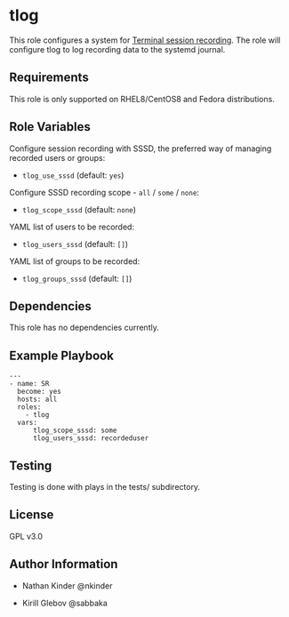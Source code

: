 tlog
=========

This role configures a system for [Terminal session recording](https://github.com/scribery).
The role will configure tlog to log recording data to the systemd journal.

Requirements
------------

This role is only supported on RHEL8/CentOS8 and Fedora distributions.

Role Variables
--------------

Configure session recording with SSSD, the preferred way of managing recorded users or groups:

- `tlog_use_sssd` (default: `yes`)

Configure SSSD recording scope - `all` / `some` / `none`:

- `tlog_scope_sssd` (default: `none`)

YAML list of users to be recorded:

- `tlog_users_sssd` (default: `[]`)

YAML list of groups to be recorded:

- `tlog_groups_sssd` (default: `[]`)


Dependencies
------------

This role has no dependencies currently.

Example Playbook
----------------
~~~
---
- name: SR
  become: yes
  hosts: all
  roles:
    - tlog
  vars:
      tlog_scope_sssd: some
      tlog_users_sssd: recordeduser
~~~
Testing
-------
Testing is done with plays in the tests/ subdirectory.

License
-------

GPL v3.0

Author Information
------------------

- Nathan Kinder @nkinder

- Kirill Glebov @sabbaka
